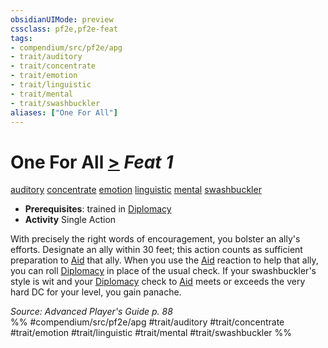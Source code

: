 ```yaml
---
obsidianUIMode: preview
cssclass: pf2e,pf2e-feat
tags:
- compendium/src/pf2e/apg
- trait/auditory
- trait/concentrate
- trait/emotion
- trait/linguistic
- trait/mental
- trait/swashbuckler
aliases: ["One For All"]
---
```

# One For All  [>](rules/core-rulebook/chapter-9-playing-the-game.md#Actions "Single Action") *Feat 1*  
[auditory](rules/traits/auditory.md)  [concentrate](rules/traits/concentrate.md)  [emotion](rules/traits/emotion.md)  [linguistic](rules/traits/linguistic.md)  [mental](rules/traits/mental.md)  [swashbuckler](rules/traits/swashbuckler-apg.md)  

- **Prerequisites**: trained in [Diplomacy](compendium/skills.md#Diplomacy)
- **Activity** Single Action

With precisely the right words of encouragement, you bolster an ally's efforts. Designate an ally within 30 feet; this action counts as sufficient preparation to [Aid](rules/actions/aid.md) that ally. When you use the [Aid](rules/actions/aid.md) reaction to help that ally, you can roll [Diplomacy](compendium/skills.md#Diplomacy) in place of the usual check. If your swashbuckler's style is wit and your [Diplomacy](compendium/skills.md#Diplomacy) check to [Aid](rules/actions/aid.md) meets or exceeds the very hard DC for your level, you gain panache.

*Source: Advanced Player's Guide p. 88*  
%% #compendium/src/pf2e/apg #trait/auditory #trait/concentrate #trait/emotion #trait/linguistic #trait/mental #trait/swashbuckler %%